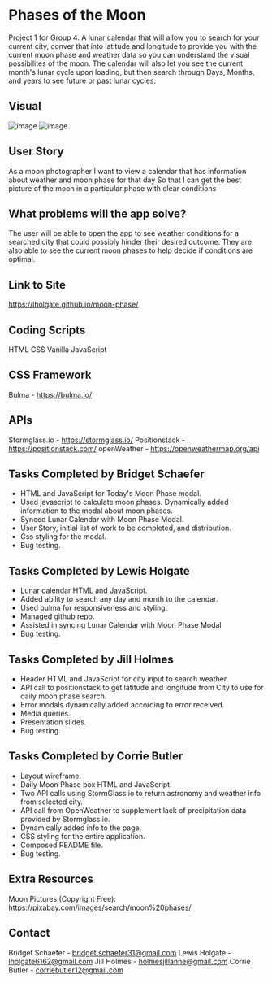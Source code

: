# Phases of the Moon
Project 1 for Group 4.
A lunar calendar that will allow you to search for your current city, conver that into latitude and longitude to provide you with the current moon phase and weather data so you can understand the visual possibilites of the moon.
The calendar will also let you see the current month's lunar cycle upon loading, but then search through Days, Months, and years to see future or past lunar cycles. 


## Visual
![image](https://user-images.githubusercontent.com/84928781/139599770-b5200074-12dc-4cf4-abb7-0b3a16bcd70e.png)
![image](https://user-images.githubusercontent.com/84928781/139599781-931f6367-ca44-4563-8ab7-4ecbf2859c21.png)


## User Story
As a moon photographer
I want to view a calendar that has information about weather and moon phase for that day
So that I can get the best picture of the moon in a particular phase with clear conditions

## What problems will the app solve?
The user will be able to open the app to see weather conditions for a searched city that could possibly hinder their desired outcome. They are also able to see the current moon phases to help decide if conditions are optimal. 

## Link to Site
https://lholgate.github.io/moon-phase/

## Coding Scripts
HTML
CSS 
Vanilla JavaScript


## CSS Framework 
Bulma - https://bulma.io/

## APIs
Stormglass.io - https://stormglass.io/
Positionstack - https://positionstack.com/
openWeather - https://openweathermap.org/api

## Tasks Completed by Bridget Schaefer 
- HTML and JavaScript for Today's Moon Phase modal. 
- Used javascript to calculate moon phases. Dynamically added information to the modal about moon phases.
- Synced Lunar Calendar with Moon Phase Modal. 
- User Story, initial list of work to be completed, and distribution. 
- Css styling for the modal. 
- Bug testing. 

## Tasks Completed by Lewis Holgate
- Lunar calendar HTML and JavaScript. 
- Added ability to search any day and month to the calendar. 
- Used bulma for responsiveness and styling. 
- Managed github repo. 
- Assisted in syncing Lunar Calendar with Moon Phase Modal
- Bug testing. 

## Tasks Completed by Jill Holmes
- Header HTML and JavaScript for city input to search weather. 
- API call to positionstack to get latitude and longitude from City to use for daily moon phase search. 
- Error modals dynamically added according to error received. 
- Media queries. 
- Presentation slides.
- Bug testing. 

## Tasks Completed by Corrie Butler 
- Layout wireframe.  
- Daily Moon Phase box HTML and JavaScript. 
- Two API calls using StormGlass.io to return astronomy and weather info from selected city. 
- API call from OpenWeather to supplement lack of precipitation data provided by Stormglass.io. 
- Dynamically added info to the page. 
- CSS styling for the entire application. 
- Composed README file.
- Bug testing. 

## Extra Resources
Moon Pictures (Copyright Free): https://pixabay.com/images/search/moon%20phases/

## Contact
Bridget Schaefer - bridget.schaefer31@gmail.com
Lewis Holgate - lholgate6162@gmail.com
Jill Holmes - holmesjillanne@gmail.com
Corrie Butler - corriebutler12@gmail.com
